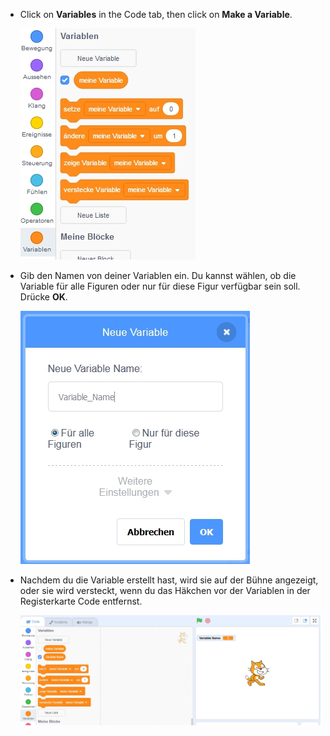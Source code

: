 + Click on **Variables** in the Code tab, then click on **Make a Variable**.
    
    ![Variable blocks](images/data-blocks.png)

+ Gib den Namen von deiner Variablen ein. Du kannst wählen, ob die Variable für alle Figuren oder nur für diese Figur verfügbar sein soll. Drücke **OK**.
    
    ![Variable erstellen](images/create-variable.png)

+ Nachdem du die Variable erstellt hast, wird sie auf der Bühne angezeigt, oder sie wird versteckt, wenn du das Häkchen vor der Variablen in der Registerkarte Code entfernst.
    
    ![Variable on the stage](images/variable-show.png)